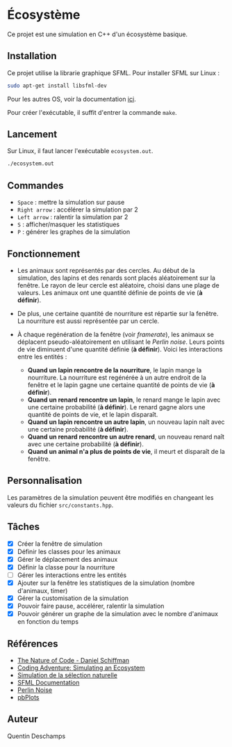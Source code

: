 # Écosystème

Ce projet est une simulation en C++ d'un écosystème basique.

## Installation

Ce projet utilise la librarie graphique SFML.
Pour installer SFML sur Linux :
```bash
sudo apt-get install libsfml-dev
```
Pour les autres OS, voir la documentation [ici](https://www.sfml-dev.org/tutorials/2.5/#getting-started).

Pour créer l'exécutable, il suffit d'entrer la commande `make`.

## Lancement

Sur Linux, il faut lancer l'exécutable `ecosystem.out`.
```bash
./ecosystem.out
```

## Commandes

- `Space` : mettre la simulation sur pause
- `Right arrow` : accélérer la simulation par 2
- `Left arrow` : ralentir la simulation par 2
- `S` : afficher/masquer les statistiques
- `P` : générer les graphes de la simulation

## Fonctionnement

- Les animaux sont représentés par des cercles. Au début de la simulation, des lapins et des renards sont placés aléatoirement sur la fenêtre. Le rayon de leur cercle est aléatoire, choisi dans une plage de valeurs. Les animaux ont une quantité définie de points de vie (**à définir**).

- De plus, une certaine quantité de nourriture est répartie sur la fenêtre. La nourriture est aussi représentée par un cercle.

- À chaque regénération de la fenêtre (voir *framerate*), les animaux se déplacent pseudo-aléatoirement en utilisant le *Perlin noise*. Leurs points de vie diminuent d'une quantité définie (**à définir**). Voici les interactions entre les entités :

    * **Quand un lapin rencontre de la nourriture**, le lapin mange la nourriture. La nourriture est regénérée à un autre endroit de la fenêtre et le lapin gagne une certaine quantité de points de vie (**à définir**).
    * **Quand un renard rencontre un lapin**, le renard mange le lapin avec une certaine probabilité (**à définir**). Le renard gagne alors une quantité de points de vie, et le lapin disparaît.
    * **Quand un lapin rencontre un autre lapin**, un nouveau lapin naît avec une certaine probabilité (**à définir**).
    * **Quand un renard rencontre un autre renard**, un nouveau renard naît avec une certaine probabilité (**à définir**).
    * **Quand un animal n'a plus de points de vie**, il meurt et disparaît de la fenêtre.

## Personnalisation

Les paramètres de la simulation peuvent être modifiés en changeant les valeurs du fichier `src/constants.hpp`.

## Tâches

- [x] Créer la fenêtre de simulation
- [x] Définir les classes pour les animaux
- [x] Gérer le déplacement des animaux
- [x] Définir la classe pour la nourriture
- [ ] Gérer les interactions entre les entités
- [x] Ajouter sur la fenêtre les statistiques de la simulation (nombre d'animaux, timer)
- [x] Gérer la customisation de la simulation
- [x] Pouvoir faire pause, accélérer, ralentir la simulation
- [x] Pouvoir générer un graphe de la simulation avec le nombre d'animaux en fonction du temps

## Références

- [The Nature of Code - Daniel Schiffman](https://natureofcode.com/book/chapter-9-the-evolution-of-code/#913-ecosystem-simulation)
- [Coding Adventure: Simulating an Ecosystem](https://www.youtube.com/watch?v=r_It_X7v-1E)
- [Simulation de la sélection naturelle](https://www.youtube.com/watch?v=0ZGbIKd0XrM)
- [SFML Documentation](https://www.sfml-dev.org/documentation/2.5.1/index.php)
- [Perlin Noise](https://en.wikipedia.org/wiki/Perlin_noise)
- [pbPlots](https://github.com/InductiveComputerScience/pbPlots)

## Auteur

Quentin Deschamps
